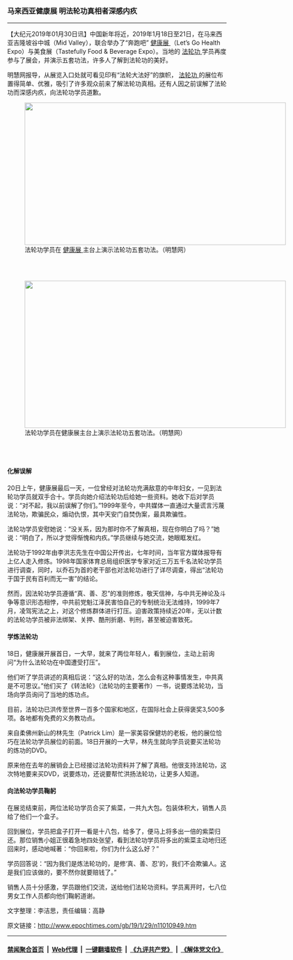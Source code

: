### 马来西亚健康展 明法轮功真相者深感内疚
------------------------

<p>
 【大纪元2019年01月30日讯】中国新年将近，2019年1月18日至21日，在马来西亚吉隆坡谷中城（Mid Valley），联合举办了“奔跑吧”
 <a href="http://www.epochtimes.com/gb/tag/%E5%81%A5%E5%BA%B7%E5%B1%95.html">
  健康展
 </a>
 （Let’s Go Health Expo）与美食展（Tastefully Food &amp; Beverage Expo）。当地的
 <a href="http://www.epochtimes.com/gb/tag/%E6%B3%95%E8%BD%AE%E5%8A%9F.html">
  法轮功
 </a>
 学员再度参与了展会，并演示五套功法，许多人了解到法轮功的美好。
</p>
<p>
 明慧网报导，从展览入口处就可看见印有“法轮大法好”的旗帜，
 <a href="http://www.epochtimes.com/gb/tag/%E6%B3%95%E8%BD%AE%E5%8A%9F.html">
  法轮功
 </a>
 的展位布置得简单、优雅，吸引了许多观众前来了解法轮功真相。还有人因之前误解了法轮功而深感内疚，向法轮功学员道歉。
</p>
<figure class="wp-caption aligncenter" id="attachment_11010983" style="width: 600px">
 <a href="http://i.epochtimes.com/assets/uploads/2019/01/2019-1-28-minghui-malaysia-health-expo-01-e1548780087892.jpg">
  <img alt="" class="size-large wp-image-11010983" height="327" src="http://i.epochtimes.com/assets/uploads/2019/01/2019-1-28-minghui-malaysia-health-expo-01-600x327.jpg" width="600"/>
 </a>
 <br/><figcaption class="wp-caption-text">
  法轮功学员在
  <a href="http://www.epochtimes.com/gb/tag/%E5%81%A5%E5%BA%B7%E5%B1%95.html">
   健康展
  </a>
  主台上演示法轮功五套功法。（明慧网）
 </figcaption><br/>
</figure><br/>
<figure class="wp-caption aligncenter" id="attachment_11011018" style="width: 600px">
 <a href="http://i.epochtimes.com/assets/uploads/2019/01/2019-1-28-minghui-malaysia-health-expo-02-e1548781128764.jpg">
  <img alt="" class="size-large wp-image-11011018" height="338" src="http://i.epochtimes.com/assets/uploads/2019/01/2019-1-28-minghui-malaysia-health-expo-02-600x338.jpg" width="600"/>
 </a>
 <br/><figcaption class="wp-caption-text">
  法轮功学员在健康展主台上演示法轮功五套功法。（明慧网）
 </figcaption><br/>
</figure><br/>
<h4>
 <b>
  化解误解
 </b>
</h4>
<p>
 20日上午，健康展最后一天，一位曾经对法轮功充满敌意的中年妇女，一见到法轮功学员就双手合十。学员向她介绍法轮功后给她一些资料。她收下后对学员说：“对不起，我以前误解了你们。”1999年至今，中共媒体一直通过大量谎言污蔑法轮功，欺骗民众，煽动仇恨，其中天安门自焚伪案，最具欺骗性。
</p>
<p>
 法轮功学员安慰她说：“没关系，因为那时你不了解真相，现在你明白了吗？”她说：“明白了，所以才觉得惭愧和内疚。”学员继续与她交流，她眼眶发红。
</p>
<p>
 法轮功于1992年由李洪志先生在中国公开传出，七年时间，当年官方媒体报导有上亿人走入修炼。1998年国家体育总局组织医学专家对近三万五千名法轮功学员进行调查，同时，以乔石为首的老干部也对法轮功进行了详尽调查，得出“法轮功于国于民有百利而无一害”的结论。
</p>
<p>
 然而，因法轮功学员遵循“真、善、忍”的准则修炼，敬天信神，与中共无神论及斗争等意识形态相悖，中共前党魁江泽民害怕自己的专制统治无法维持，1999年7月，凌驾宪法之上，对这个修炼群体进行打压。迫害政策持续近20年，无以计数的法轮功学员被非法绑架、关押、酷刑折磨、判刑，甚至被迫害致死。
</p>
<h4>
 <b>
  学炼法轮功
 </b>
</h4>
<p>
 18日，健康展开展首日，一大早，就来了两位年轻人，看到展位，主动上前询问“为什么法轮功在中国遭受打压”。
</p>
<p>
 他们听了学员讲述的真相后说：“这么好的功法，怎么会有这种事情发生，中共真是不可思议。”他们买了《转法轮》（法轮功的主要著作）一书，说要炼法轮功，当场向学员询问了当地的炼功点。
</p>
<p>
 目前，法轮功已洪传至世界一百多个国家和地区，在国际社会上获得褒奖3,500多项。各地都有免费的义务教功点。
</p>
<p>
 来自柔佛州新山的林先生（Patrick Lim）是一家美容保健坊的老板，他的展位恰巧在法轮功学员展位的前面。18日开展的一大早，林先生就向学员说要买法轮功的炼功的DVD。
</p>
<p>
 原来他在去年的展销会上已经接过法轮功资料并了解了真相。他很支持法轮功，这次特地要来买DVD，说要炼功，还说要帮忙洪扬法轮功，让更多人知道。
</p>
<h4>
 <b>
  向法轮功学员鞠躬
 </b>
</h4>
<p>
 在展览结束前，两位法轮功学员合买了紫菜，一共九大包。包装体积大，销售人员给了他们一个盒子。
</p>
<p>
 回到展位，学员把盒子打开一看是十八包，给多了，便马上将多出一倍的紫菜归还。那位销售小姐正很着急地四处张望，看到法轮功学员将多出的紫菜主动地归还回来时，感动地喊著：“你回来啦，你们为什么这么好？”
</p>
<p>
 学员回答说：“因为我们是炼法轮功的，是修‘真、善、忍’的，我们不会欺骗人。这是我们应该做的，要不然你就要赔钱了。”
</p>
<p>
 销售人员十分感激，学员跟他们交流，送给他们法轮功资料。学员离开时，七八位男女工作人员都向他们鞠躬道谢。
</p>
<p>
 <center>
 </center>
 文字整理：李洁思，责任编辑：高静
</p>

原文链接：http://www.epochtimes.com/gb/19/1/29/n11010949.htm


------------------------
#### [禁闻聚合首页](https://github.com/gfw-breaker/banned-news/blob/master/README.md) &nbsp;|&nbsp; [Web代理](https://github.com/gfw-breaker/open-proxy/blob/master/README.md) &nbsp;|&nbsp; [一键翻墙软件](https://github.com/gfw-breaker/nogfw/blob/master/README.md) &nbsp;|&nbsp; [《九评共产党》](https://github.com/gfw-breaker/9ping.md/blob/master/README.md#九评之一评共产党是什么) &nbsp;|&nbsp; [《解体党文化》](https://github.com/gfw-breaker/jtdwh.md/blob/master/README.md#绪论)
